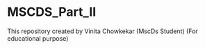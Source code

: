 # MSCDS_Part_II
This repository created by Vinita Chowkekar (MscDs Student)
(For educational purpose)
